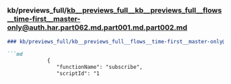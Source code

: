 ### kb/previews_full/kb__previews_full__kb__previews_full__flows__time-first__master-only@auth.har.part062.md.part001.md.part002.md

```md
### kb/previews_full/kb__previews_full__flows__time-first__master-only@auth.har.part062.md.part001.md (part 002)

```md
             {
                "functionName": "subscribe",
                "scriptId": "1
```

```

```
